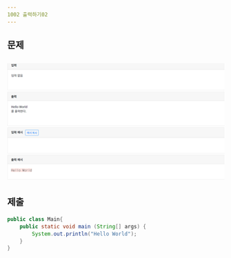 ```yaml
---
1002 출력하기02
---
```

문제
---
![](images/1002.PNG)
---
제출
---
```java
public class Main{
    public static void main (String[] args) {
        System.out.println("Hello World");
    }    
}
```